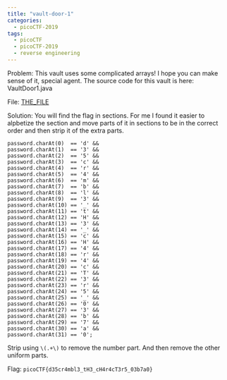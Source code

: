 ```yaml
---
title: "vault-door-1"
categories:
  - picoCTF-2019
tags:
  - picoCTF
  - picoCTF-2019
  - reverse engineering
---
```


Problem: This vault uses some complicated arrays! I hope you can make sense of it, special agent. The source code for this vault is here: VaultDoor1.java

File: [THE_FILE](https://github.com/Yorzaren/ctf/raw/master/picoCTF-2019/problem-files/vault-door-1.java "Download file")

Solution: You will find the flag in sections. For me I found it easier to alpbetize the section and move parts of it in sections to be in the correct order and then strip it of the extra parts. 

```
password.charAt(0)  == 'd' &&
password.charAt(1)  == '3' &&
password.charAt(2)  == '5' &&
password.charAt(3)  == 'c' &&
password.charAt(4)  == 'r' &&
password.charAt(5)  == '4' &&
password.charAt(6)  == 'm' &&
password.charAt(7)  == 'b' &&
password.charAt(8)  == 'l' &&
password.charAt(9)  == '3' &&
password.charAt(10) == '_' &&
password.charAt(11) == 't' &&
password.charAt(12) == 'H' &&
password.charAt(13) == '3' &&
password.charAt(14) == '_' &&
password.charAt(15) == 'c' &&
password.charAt(16) == 'H' &&
password.charAt(17) == '4' &&
password.charAt(18) == 'r' &&
password.charAt(19) == '4' &&
password.charAt(20) == 'c' &&
password.charAt(21) == 'T' &&
password.charAt(22) == '3' &&
password.charAt(23) == 'r' &&
password.charAt(24) == '5' &&
password.charAt(25) == '_' &&
password.charAt(26) == '0' &&
password.charAt(27) == '3' &&
password.charAt(28) == 'b' &&
password.charAt(29) == '7' &&
password.charAt(30) == 'a' &&
password.charAt(31) == '0';
```

Strip using ```\(.+\)``` to remove the number part. And then remove the other uniform parts.

Flag: ```picoCTF{d35cr4mbl3_tH3_cH4r4cT3r5_03b7a0}```